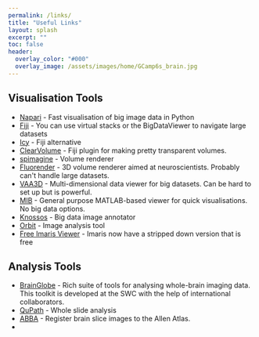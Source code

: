 ```yaml
---
permalink: /links/
title: "Useful Links"
layout: splash
excerpt: ""
toc: false
header:
  overlay_color: "#000"
  overlay_image: /assets/images/home/GCamp6s_brain.jpg
---
```





## Visualisation Tools
- [Napari](https://napari.org/) - Fast visualisation of big image data in Python
- [Fiji](https://fiji.sc/) - You can use virtual stacks or the BigDataViewer to navigate large datasets
- [Icy](http://icy.bioimageanalysis.org/) - Fiji alternative
- [ClearVolume](https://imagej.net/ClearVolume) - Fiji plugin for making pretty transparent volumes.
- [spimagine](https://github.com/maweigert/spimagine) - Volume renderer
- [Fluorender](http://www.sci.utah.edu/software/fluorender.html) - 3D volume renderer aimed at neuroscientists. Probably can't handle large datasets.
- [VAA3D](http://home.penglab.com/proj/vaa3d/home/index.html) - Multi-dimensional data viewer for big datasets. Can be hard to set up but is powerful.
- [MIB](http://mib.helsinki.fi/index.html) - General purpose MATLAB-based viewer for quick visualisations. No big data options. 
- [Knossos](https://knossos.app/) - Big data image annotator
- [Orbit](http://www.orbit.bio/) - Image analysis tool
- [Free Imaris Viewer](https://imaris.oxinst.com/imaris-viewer) - Imaris now have a stripped down version that is free


## Analysis Tools
- [BrainGlobe](https://brainglobe.info/) - Rich suite of tools for analysing whole-brain imaging data. This toolkit is developed at the SWC with the help of international collaborators. 
- [QuPath](https://qupath.github.io/) - Whole slide analysis
- [ABBA](https://biop.github.io/ijp-imagetoatlas/registration.html) - Register brain slice images to the Allen Atlas.
- 
